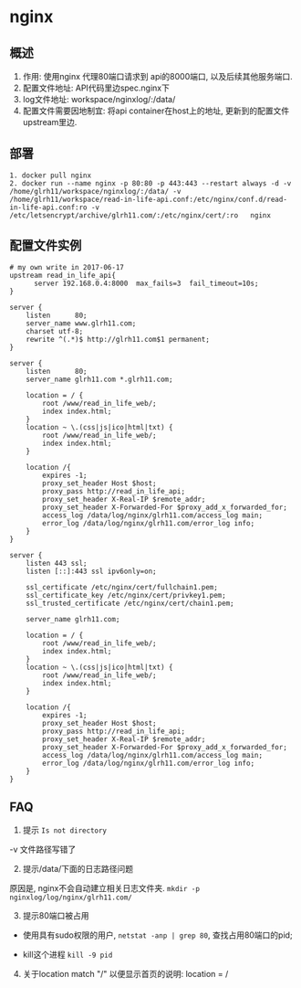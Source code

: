# nginx

## 概述
1. 作用: 使用nginx 代理80端口请求到 api的8000端口, 以及后续其他服务端口.
2. 配置文件地址: API代码里边spec.nginx下
3. log文件地址: workspace/nginxlog/:/data/
4. 配置文件需要因地制宜: 将api container在host上的地址, 更新到的配置文件upstream里边.


## 部署

```
1. docker pull nginx 
2. docker run --name nginx -p 80:80 -p 443:443 --restart always -d -v /home/glrh11/workspace/nginxlog/:/data/ -v /home/glrh11/workspace/read-in-life-api.conf:/etc/nginx/conf.d/read-in-life-api.conf:ro -v /etc/letsencrypt/archive/glrh11.com/:/etc/nginx/cert/:ro   nginx
```

## 配置文件实例

```
# my own write in 2017-06-17
upstream read_in_life_api{
      server 192.168.0.4:8000  max_fails=3  fail_timeout=10s;
}

server {
    listen      80;
    server_name www.glrh11.com;
    charset utf-8;
    rewrite ^(.*)$ http://glrh11.com$1 permanent;
}

server {
    listen      80;
    server_name glrh11.com *.glrh11.com;
    
    location = / {
        root /www/read_in_life_web/;
        index index.html;
    }
    location ~ \.(css|js|ico|html|txt) {
        root /www/read_in_life_web/;
        index index.html;
    }

    location /{
        expires -1;
        proxy_set_header Host $host;
        proxy_pass http://read_in_life_api;
        proxy_set_header X-Real-IP $remote_addr;
        proxy_set_header X-Forwarded-For $proxy_add_x_forwarded_for;
        access_log /data/log/nginx/glrh11.com/access_log main;
        error_log /data/log/nginx/glrh11.com/error_log info;
    }
}

server {
    listen 443 ssl;
    listen [::]:443 ssl ipv6only=on;

    ssl_certificate /etc/nginx/cert/fullchain1.pem;
    ssl_certificate_key /etc/nginx/cert/privkey1.pem;
    ssl_trusted_certificate /etc/nginx/cert/chain1.pem;

    server_name glrh11.com;
    
    location = / {
        root /www/read_in_life_web/;
        index index.html;
    }
    location ~ \.(css|js|ico|html|txt) {
        root /www/read_in_life_web/;
        index index.html;
    }   

    location /{
        expires -1;
        proxy_set_header Host $host;
        proxy_pass http://read_in_life_api;
        proxy_set_header X-Real-IP $remote_addr;
        proxy_set_header X-Forwarded-For $proxy_add_x_forwarded_for;
        access_log /data/log/nginx/glrh11.com/access_log main;
        error_log /data/log/nginx/glrh11.com/error_log info;
    }
}
```

## FAQ

1. 提示 `Is not directory`

-v 文件路径写错了

2. 提示/data/下面的日志路径问题

原因是, nginx不会自动建立相关日志文件夹. `mkdir -p nginxlog/log/nginx/glrh11.com/`

3. 提示80端口被占用

+ 使用具有sudo权限的用户, `netstat -anp | grep 80`, 查找占用80端口的pid;

+ kill这个进程 `kill -9 pid`

4. 关于location match "/" 以便显示首页的说明: location = /
